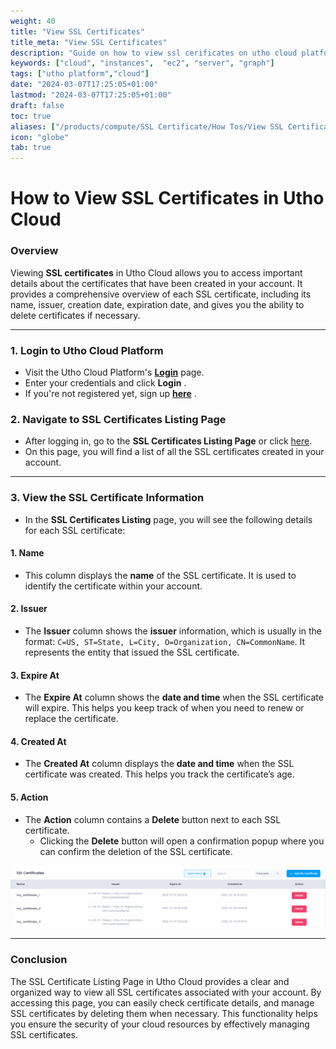 ```yaml
---
weight: 40
title: "View SSL Certificates"
title_meta: "View SSL Certificates"
description: "Guide on how to view ssl cerificates on utho cloud platform"
keywords: ["cloud", "instances",  "ec2", "server", "graph"]
tags: ["utho platform","cloud"]
date: "2024-03-07T17:25:05+01:00"
lastmod: "2024-03-07T17:25:05+01:00"
draft: false
toc: true
aliases: ["/products/compute/SSL Certificate/How Tos/View SSL Certificates"]
icon: "globe"
tab: true
---
```




# **How to View SSL Certificates in Utho Cloud**

### **Overview**

Viewing **SSL certificates** in Utho Cloud allows you to access important details about the certificates that have been created in your account. It provides a comprehensive overview of each SSL certificate, including its name, issuer, creation date, expiration date, and gives you the ability to delete certificates if necessary.

---

### **1. Login to Utho Cloud Platform**

* Visit the Utho Cloud Platform's **[ Login](https://console.utho.com/login)** page.
* Enter your credentials and click  **Login** .
* If you're not registered yet, sign up  **[here](https://console.utho.com/signup)** .

### **2. Navigate to SSL Certificates Listing Page**

* After logging in, go to the **SSL Certificates Listing Page** or click [here](https://console.utho.com/ssl "SSL Listing Page").
* On this page, you will find a list of all the SSL certificates created in your account.

---

### **3. View the SSL Certificate Information**

* In the **SSL Certificates Listing** page, you will see the following details for each SSL certificate:

#### 1. **Name**

* This column displays the **name** of the SSL certificate. It is used to identify the certificate within your account.

#### 2. **Issuer**

* The **Issuer** column shows the **issuer** information, which is usually in the format: `C=US, ST=State, L=City, O=Organization, CN=CommonName`. It represents the entity that issued the SSL certificate.

#### 3. **Expire At**

* The **Expire At** column shows the **date and time** when the SSL certificate will expire. This helps you keep track of when you need to renew or replace the certificate.

#### 4. **Created At**

* The **Created At** column displays the **date and time** when the SSL certificate was created. This helps you track the certificate’s age.

#### 5. **Action**

* The **Action** column contains a **Delete** button next to each SSL certificate.
  * Clicking the **Delete** button will open a confirmation popup where you can confirm the deletion of the SSL certificate.

![1744094144997](image/index/1744094144997.png)

---

### **Conclusion**

The SSL Certificate Listing Page in Utho Cloud provides a clear and organized way to view all SSL certificates associated with your account. By accessing this page, you can easily check certificate details, and manage SSL certificates by deleting them when necessary. This functionality helps you ensure the security of your cloud resources by effectively managing SSL certificates.
